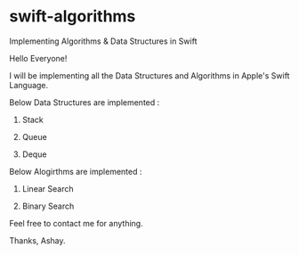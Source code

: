 # swift-algorithms
Implementing Algorithms &amp; Data Structures in Swift

Hello Everyone!

I will be implementing all the Data Structures and Algorithms in Apple's Swift Language.

Below Data Structures are implemented : 

1. Stack

2. Queue

3. Deque


Below Alogirthms are implemented :

1. Linear Search

2. Binary Search

Feel free to contact me for anything.

Thanks,
Ashay.
